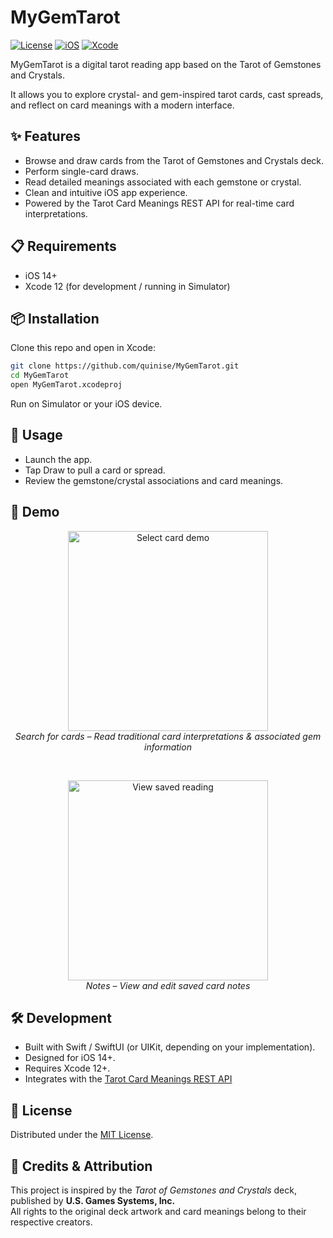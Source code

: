 # MyGemTarot

[![License](https://img.shields.io/badge/license-MIT-blue)]()
[![iOS](https://img.shields.io/badge/iOS-14+-lightgrey?logo=apple)]()
[![Xcode](https://img.shields.io/badge/Xcode-12-blue?logo=xcode)]()


MyGemTarot is a digital tarot reading app based on the Tarot of Gemstones and Crystals.

It allows you to explore crystal- and gem-inspired tarot cards, cast spreads, and reflect on card meanings with a modern interface.

## ✨ Features
- Browse and draw cards from the Tarot of Gemstones and Crystals deck.
- Perform single-card draws.
- Read detailed meanings associated with each gemstone or crystal.
- Clean and intuitive iOS app experience.
- Powered by the Tarot Card Meanings REST API for real-time card interpretations.

  
## 📋 Requirements
- iOS 14+
- Xcode 12 (for development / running in Simulator)


## 📦 Installation
Clone this repo and open in Xcode:
```bash
git clone https://github.com/quinise/MyGemTarot.git
cd MyGemTarot
open MyGemTarot.xcodeproj
```
Run on Simulator or your iOS device.


## 🚀 Usage

- Launch the app.
- Tap Draw to pull a card or spread.
- Review the gemstone/crystal associations and card meanings.


## 🎥 Demo
<p align="center">
  <img src="https://github.com/user-attachments/assets/ee173f2e-9981-4866-8039-82238ddae77a" width="320" alt="Select card demo" /></br>
  <em>Search for cards – Read traditional card interpretations & associated gem information</em>
</p></br>

<p align="center">
  <img src="https://github.com/user-attachments/assets/a8735bca-f4a1-4603-8b77-57cbb97ed9f3" width="320" alt="View saved reading" /></br>
  <em>Notes – View and edit saved card notes</em>
</p>


## 🛠 Development
- Built with Swift / SwiftUI (or UIKit, depending on your implementation).
- Designed for iOS 14+.
- Requires Xcode 12+.
- Integrates with the [Tarot Card Meanings REST API](https://tarotapi.dev/)


## 📄 License
Distributed under the [MIT License](https://opensource.org/licenses/MIT).


## 🙏 Credits & Attribution
This project is inspired by the *Tarot of Gemstones and Crystals* deck, published by **U.S. Games Systems, Inc.**  
All rights to the original deck artwork and card meanings belong to their respective creators.

